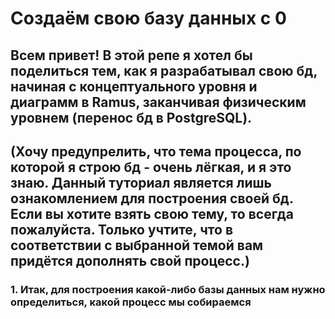 # Создаём свою базу данных с 0
## Всем привет! В этой репе я хотел бы поделиться тем, как я разрабатывал свою бд, начиная с концептуального уровня и диаграмм в Ramus, заканчивая физическим уровнем (перенос бд в PostgreSQL).
(Хочу предупрелить, что тема процесса, по которой я строю бд - очень лёгкая, и я это знаю. Данный туториал является лишь ознакомлением для построения своей бд. Если вы хотите взять свою тему, то всегда пожалуйста. Только учтите, что в соответствии с выбранной темой вам придётся дополнять свой процесс.)
------------------------------------------------------

### 1. Итак, для построения какой-либо базы данных нам нужно определиться, какой процесс мы собираемся  
